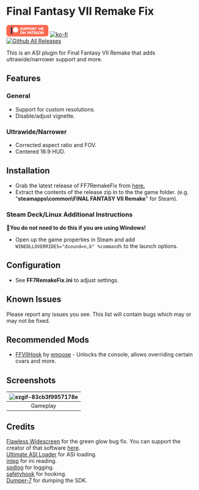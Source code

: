 # Final Fantasy VII Remake Fix
[![Patreon-Button](https://raw.githubusercontent.com/Lyall/FF7RemakeFix/refs/heads/master/.github/Patreon-Button.png)](https://www.patreon.com/Wintermance) [![ko-fi](https://ko-fi.com/img/githubbutton_sm.svg)](https://ko-fi.com/W7W01UAI9)<br />
[![Github All Releases](https://img.shields.io/github/downloads/Lyall/FF7RemakeFix/total.svg)](https://github.com/Lyall/FF7RemakeFix/releases)

This is an ASI plugin for Final Fantasy VII Remake that adds ultrawide/narrower support and more.

## Features
### General
- Support for custom resolutions.
- Disable/adjust vignette.

### Ultrawide/Narrower
- Corrected aspect ratio and FOV.
- Centered 16:9 HUD.

## Installation
- Grab the latest release of FF7RemakeFix from [here.](https://github.com/Lyall/FF7RemakeFix/releases)
- Extract the contents of the release zip in to the the game folder.
(e.g. "**steamapps\common\FINAL FANTASY VII Remake**" for Steam).

### Steam Deck/Linux Additional Instructions
🚩**You do not need to do this if you are using Windows!**
- Open up the game properties in Steam and add `WINEDLLOVERRIDES="dsound=n,b" %command%` to the launch options.

## Configuration
- See **FF7RemakeFix.ini** to adjust settings.

## Known Issues
Please report any issues you see. This list will contain bugs which may or may not be fixed.

## Recommended Mods
- [FFVIIHook](https://www.nexusmods.com/finalfantasy7remake/mods/74) by [emoose](https://github.com/emoose) - Unlocks the console, allows overriding certain cvars and more.

## Screenshots
| ![ezgif-83cb3f9957178e](https://github.com/user-attachments/assets/11eb03e6-34e1-47d3-87c7-c555f10e929f) |
|:--------------------------:|
| Gameplay |

## Credits
[Flawless Widescreen](http://www.flawlesswidescreen.org/) for the green glow bug fix. You can support the creator of that software [here](https://ko-fi.com/flawlesswidescreen).<br />
[Ultimate ASI Loader](https://github.com/ThirteenAG/Ultimate-ASI-Loader) for ASI loading. <br />
[inipp](https://github.com/mcmtroffaes/inipp) for ini reading. <br />
[spdlog](https://github.com/gabime/spdlog) for logging. <br />
[safetyhook](https://github.com/cursey/safetyhook) for hooking.<br />
[Dumper-7](https://github.com/Encryqed/Dumper-7) for dumping the SDK.
